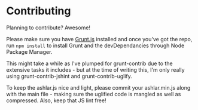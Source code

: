 # Contributing

Planning to contribute? Awesome! 

Please make sure you have [Grunt.js](http://gruntjs.com) installed and once you've got the repo, run `npm install` to install Grunt and the devDependancies through Node Package Manager. 

This might take a while as I've plumped for grunt-contrib due to the extensive tasks it includes - but at the time of writing this, I'm only really using grunt-contrib-jshint and grunt-contrib-uglify.

To keep the ashlar.js nice and light, please commit your ashlar.min.js along with the main file - making sure the uglified code is mangled as well as compressed. Also, keep that JS lint free!
